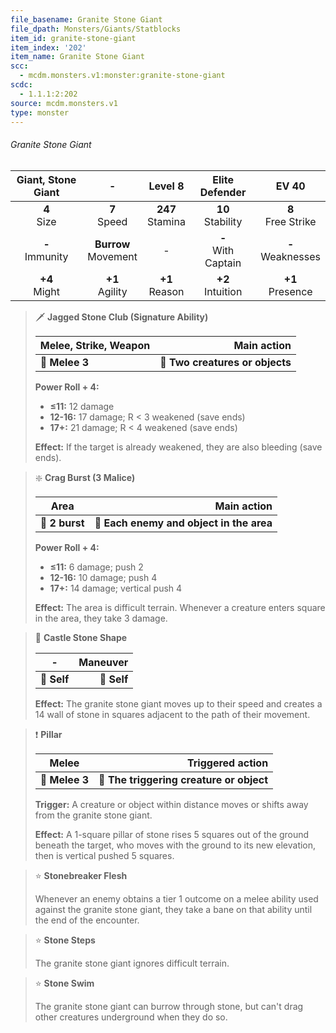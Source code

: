 ```yaml
---
file_basename: Granite Stone Giant
file_dpath: Monsters/Giants/Statblocks
item_id: granite-stone-giant
item_index: '202'
item_name: Granite Stone Giant
scc:
  - mcdm.monsters.v1:monster:granite-stone-giant
scdc:
  - 1.1.1:2:202
source: mcdm.monsters.v1
type: monster
---
```


###### Granite Stone Giant

| Giant, Stone Giant  |            -             |       Level 8        |     Elite Defender      |         EV 40          |
| :-----------------: | :----------------------: | :------------------: | :---------------------: | :--------------------: |
|   **4**<br/> Size   |     **7**<br/> Speed     | **247**<br/> Stamina |  **10**<br/> Stability  | **8**<br/> Free Strike |
| **-**<br/> Immunity | **Burrow**<br/> Movement |          -           | **-**<br/> With Captain | **-**<br/> Weaknesses  |
|  **+4**<br/> Might  |   **+1**<br/> Agility    |  **+1**<br/> Reason  |  **+2**<br/> Intuition  |  **+1**<br/> Presence  |

<!-- -->
> 🗡 **Jagged Stone Club (Signature Ability)**
>
> | **Melee, Strike, Weapon** |                 **Main action** |
> | ------------------------- | ------------------------------: |
> | **📏 Melee 3**            | **🎯 Two creatures or objects** |
>
> **Power Roll + 4:**
>
> - **≤11:** 12 damage
> - **12-16:** 17 damage; R < 3 weakened (save ends)
> - **17+:** 21 damage; R < 4 weakened (save ends)
>
> **Effect:** If the target is already weakened, they are also bleeding (save ends).

<!-- -->
> ❇️ **Crag Burst (3 Malice)**
>
> | **Area**       |                          **Main action** |
> | -------------- | ---------------------------------------: |
> | **📏 2 burst** | **🎯 Each enemy and object in the area** |
>
> **Power Roll + 4:**
>
> - **≤11:** 6 damage; push 2
> - **12-16:** 10 damage; push 4
> - **17+:** 14 damage; vertical push 4
>
> **Effect:** The area is difficult terrain. Whenever a creature enters square in the area, they take 3 damage.

<!-- -->
> 👤 **Castle Stone Shape**
>
> | **-**       | **Maneuver** |
> | ----------- | -----------: |
> | **📏 Self** |  **🎯 Self** |
>
> **Effect:** The granite stone giant moves up to their speed and creates a 14 wall of stone in squares adjacent to the path of their movement.

<!-- -->
> ❗️ **Pillar**
>
> | **Melee**      |                     **Triggered action** |
> | -------------- | ---------------------------------------: |
> | **📏 Melee 3** | **🎯 The triggering creature or object** |
>
> **Trigger:** A creature or object within distance moves or shifts away from the granite stone giant.
>
> **Effect:** A 1-square pillar of stone rises 5 squares out of the ground beneath the target, who moves with the ground to its new elevation, then is vertical pushed 5 squares.

<!-- -->
> ⭐️ **Stonebreaker Flesh**
>
> Whenever an enemy obtains a tier 1 outcome on a melee ability used against the granite stone giant, they take a bane on that ability until the end of the encounter.

<!-- -->
> ⭐️ **Stone Steps**
>
> The granite stone giant ignores difficult terrain.

<!-- -->
> ⭐️ **Stone Swim**
>
> The granite stone giant can burrow through stone, but can't drag other creatures underground when they do so.
